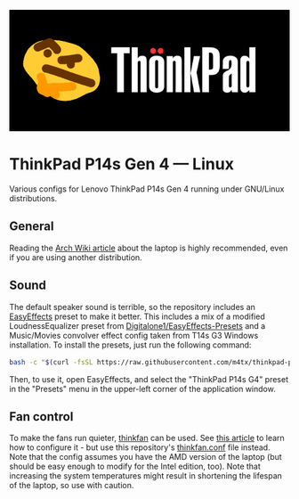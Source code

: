 <p align="center">
    <img src="images/thonkpad.gif" />
</p>

# ThinkPad P14s Gen 4 — Linux

Various configs for Lenovo ThinkPad P14s Gen 4 running under GNU/Linux distributions.

## General

Reading the [Arch Wiki article](https://wiki.archlinux.org/title/Lenovo_ThinkPad_P14s_(AMD)_Gen_4) about the laptop is highly recommended, even if you are using another distribution.

## Sound

The default speaker sound is terrible, so the repository includes an [EasyEffects](https://github.com/wwmm/easyeffects) preset to make it better. This includes a mix of a modified LoudnessEqualizer preset from [Digitalone1/EasyEffects-Presets](https://github.com/Digitalone1/EasyEffects-Presets) and a Music/Movies convolver effect config taken from T14s G3 Windows installation. To install the presets, just run the following command:

```bash
bash -c "$(curl -fsSL https://raw.githubusercontent.com/m4tx/thinkpad-p14s-g4-linux/master/install_easyeffects.sh)"
```

Then, to use it, open EasyEffects, and select the "ThinkPad P14s G4" preset in the "Presets" menu in the upper-left corner of the application window.

## Fan control

To make the fans run quieter, [thinkfan](https://github.com/vmatare/thinkfan) can be used. See [this article](https://blog.monosoul.dev/2021/10/17/how-to-control-thinkpad-p14s-fan-speed-in-linux/) to learn how to configure it - but use this repository's [thinkfan.conf](https://raw.githubusercontent.com/m4tx/thinkpad-p14s-g4-linux/master/thinkfan.conf) file instead. Note that the config assumes you have the AMD version of the laptop (but should be easy enough to modify for the Intel edition, too). Note that increasing the system temperatures might result in shortening the lifespan of the laptop, so use with caution.

